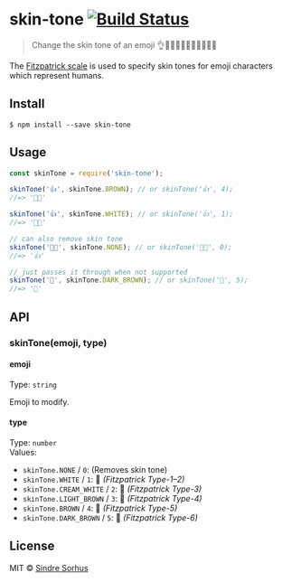 # skin-tone [![Build Status](https://travis-ci.org/sindresorhus/skin-tone.svg?branch=master)](https://travis-ci.org/sindresorhus/skin-tone)

> Change the skin tone of an emoji 👌👌🏻👌🏼👌🏽👌🏾👌🏿

The [Fitzpatrick scale](https://en.wikipedia.org/wiki/Fitzpatrick_scale#Unicode) is used to specify skin tones for emoji characters which represent humans.


## Install

```
$ npm install --save skin-tone
```


## Usage

```js
const skinTone = require('skin-tone');

skinTone('👍', skinTone.BROWN); // or skinTone('👍', 4);
//=> '👍🏾'

skinTone('👍', skinTone.WHITE); // or skinTone('👍', 1);
//=> '👍🏻'

// can also remove skin tone
skinTone('👍🏾', skinTone.NONE); // or skinTone('👍🏾', 0);
//=> '👍'

// just passes it through when not supported
skinTone('🦄', skinTone.DARK_BROWN); // or skinTone('🦄', 5);
//=> '🦄'
```


## API

### skinTone(emoji, type)

#### emoji

Type: `string`

Emoji to modify.

#### type

Type: `number`<br>
Values:

- `skinTone.NONE` / `0`: (Removes skin tone)
- `skinTone.WHITE` / `1`: 🏻         *(Fitzpatrick Type-1–2)*
- `skinTone.CREAM_WHITE` / `2`: 🏼   *(Fitzpatrick Type-3)*
- `skinTone.LIGHT_BROWN` / `3`: 🏽   *(Fitzpatrick Type-4)*
- `skinTone.BROWN` / `4`: 🏾         *(Fitzpatrick Type-5)*
- `skinTone.DARK_BROWN` / `5`: 🏿    *(Fitzpatrick Type-6)*


## License

MIT © [Sindre Sorhus](https://sindresorhus.com)

